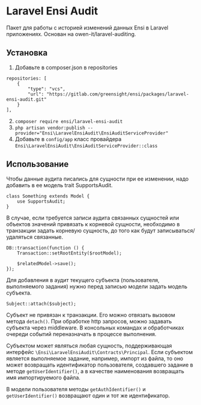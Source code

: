 # Laravel Ensi Audit

Пакет для работы с историей изменений данных Ensi в Laravel приложениях.
Основан на owen-it/laravel-auditing.

## Установка

1. Добавьте в composer.json в repositories 

```
repositories: [
    {
        "type": "vcs",
        "url": "https://gitlab.com/greensight/ensi/packages/laravel-ensi-audit.git"
    }
],

```

2. `composer require ensi/laravel-ensi-audit`
3. `php artisan vendor:publish --provider="Ensi\LaravelEnsiAudit\EnsiAuditServiceProvider"`
4. Добавьте в `config/app` класс провайдера `Ensi\LaravelEnsiAudit\EnsiAuditServiceProvider::class`

## Использование

Чтобы данные аудита писались для сущности при ее изменении, надо добавить в ее модель trait
SupportsAudit.

```
class Something extends Model {
    use SupportsAudit;
}

```

В случае, если требуется записи аудита связанных сущностей или объектов значений привязать к
корневой сущности, необходимо в транзакции задать корневую сущность, до того как будут
записываться/удаляться связанные.

```
DB::transaction(function () {
    Transaction::setRootEntity($rootModel);
    
    $relatedModel->save();
});
```

Для добавления в аудит текущего субъекта (пользователя, выполняемого задания) нужно перед
записью модели задать модель субъекта.

```
Subject::attach($subject);
```
Субъект не привязан к транзакции. Его можно отвязать вызовом метода `detach()`.
При обработке http запросов, можно задавать субъекта через middleware. В консольных командах и
обработчиках очереди событий переназначать в процессе выполнения.

Субъектом может являться любая сущность, поддерживающая интерфейс `\Ensi\LaravelEnsiAudit\Contracts\Principal`.
Если субъектом является выполняемое задание, например, импорт из файла, то оно может возвращать идентификатор
пользователя, создавшего задание в методе `getUserIdentifier()`, а в качестве наименования возвращать имя
импортируемого файла.

В модели пользователя методы `getAuthIdentifier()` и `getUserIdentifier()` возвращают один и тот же идентификатор.
